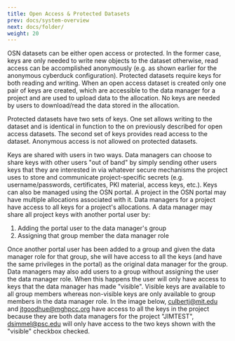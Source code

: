 ```yaml
---
title: Open Access & Protected Datasets
prev: docs/system-overview
next: docs/folder/
weight: 20
---
```


OSN datasets can be either open access or protected. In the former case,
keys are only needed to write new objects to the dataset otherwise, read
access can be accomplished anonymously (e.g. as shown earlier for the
anonymous cyberduck configuration). Protected datasets require keys for
both reading and writing. When an open access dataset is created only
one pair of keys are created, which are accessible to the data manager
for a project and are used to upload data to the allocation. No keys are
needed by users to download/read the data stored in the allocation.

Protected datasets have two sets of keys. One set allows writing to the
dataset and is identical in function to the on previously described for
open access datasets. The second set of keys provides read access to the
dataset. Anonymous access is not allowed on protected datasets.

Keys are shared with users in two ways. Data managers can choose to
share keys with other users \"out of band\" by simply sending other
users keys that they are interested in via whatever secure mechanisms
the project uses to store and communicate project-specific secrets (e.g.
username/passwords, certificates, PKI material, access keys, etc.). Keys
can also be managed using the OSN portal. A project in the OSN portal
may have multiple allocations associated with it. Data managers for a
project have access to all keys for a project\'s allocations. A data
manager may share all project keys with another portal user by:

1.  Adding the portal user to the data manager\'s group
2.  Assigning that group member the data manager role

Once another portal user has been added to a group and given the data
manager role for that group, she will have access to all the keys (and
have the same privileges in the portal) as the original data manager for
the group. Data managers may also add users to a group without assigning
the user the data manager role. When this happens the user will only
have access to keys that the data manager has made \"visible\". Visible
keys are available to all group members whereas non-visible keys are
only available to group members in the data manager role. In the image
below, <culbertj@mit.edu> and <jtgoodhue@mghpcc.org> have access to all
the keys in the project because they are both data managers for the
project \"JIMTEST\", <dsimmel@psc.edu> will only have access to the two
keys shown with the \"visible\" checkbox checked.
